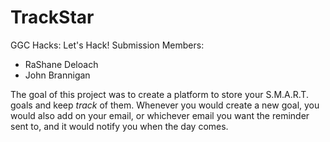 # TrackStar
GGC Hacks: Let's Hack! Submission
Members:
- RaShane Deloach
- John Brannigan

The goal of this project was to create a platform to store your S.M.A.R.T. goals and keep *track* of them. Whenever you would create a new goal, you would also add on your email, or whichever email you want the reminder sent to, and it would notify you when the day comes.
